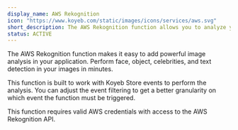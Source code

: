```yaml
---
display_name: AWS Rekognition
icon: "https://www.koyeb.com/static/images/icons/services/aws.svg"
short_description: The AWS Rekognition function allows you to analyze your images within a few minutes.
status: ACTIVE
---
```


The AWS Rekognition function makes it easy to add powerful image analysis in your application. Perform face, object, celebrities, and text detection in your images in minutes.

This function is built to work with Koyeb Store events to perform the analysis. You can adjust the event filtering to get a better granularity on which event the function must be triggered.

This function requires valid AWS credentials with access to the AWS Rekognition API.